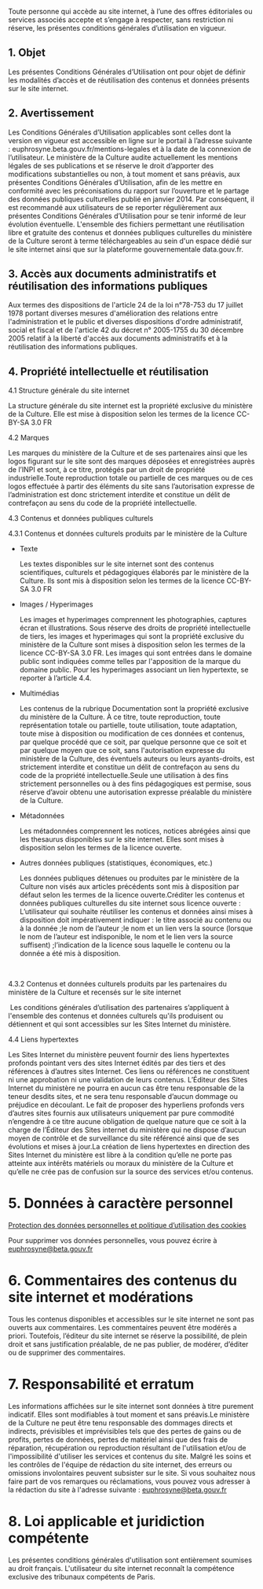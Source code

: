 Toute personne qui accède au site internet, à l’une des offres éditoriales ou services associés accepte et s’engage à respecter, sans restriction ni réserve, les présentes conditions générales d’utilisation en vigueur.

## 1. Objet

Les présentes Conditions Générales d’Utilisation ont pour objet de définir les modalités d’accès et de réutilisation des contenus et données présents sur le site internet.

## 2. Avertissement

Les Conditions Générales d’Utilisation applicables sont celles dont la version en vigueur est accessible en ligne sur le portail à l’adresse suivante : euphrosyne.beta.gouv.fr/mentions-legales et à la date de la connexion de l’utilisateur. Le ministère de la Culture audite actuellement les mentions légales de ses publications et se réserve le droit d’apporter des modifications substantielles ou non, à tout moment et sans préavis, aux présentes Conditions Générales d’Utilisation, afin de les mettre en conformité avec les préconisations du rapport sur l’ouverture et le partage des données publiques culturelles publié en janvier 2014. Par conséquent, il est recommandé aux utilisateurs de se reporter régulièrement aux présentes Conditions Générales d’Utilisation pour se tenir informé de leur évolution éventuelle. L'ensemble des fichiers permettant une réutilisation libre et gratuite des contenus et données publiques culturelles du ministère de la Culture seront à terme téléchargeables au sein d'un espace dédié sur le site internet ainsi que sur la plateforme gouvernementale data.gouv.fr.

## 3. Accès aux documents administratifs et réutilisation des informations publiques

Aux termes des dispositions de l'article 24 de la loi n°78-753 du 17 juillet 1978 portant diverses mesures d'amélioration des relations entre l'administration et le public et diverses dispositions d'ordre administratif, social et fiscal et de l'article 42 du décret n° 2005-1755 du 30 décembre 2005 relatif à la liberté d'accès aux documents administratifs et à la réutilisation des informations publiques.

## 4. Propriété intellectuelle et réutilisation

4.1 Structure générale du site internet

La structure générale du site internet est la propriété exclusive du ministère de la Culture. Elle est mise à disposition selon les termes de la licence CC-BY-SA 3.0 FR

4.2 Marques‍

Les marques du ministère de la Culture et de ses partenaires ainsi que les logos figurant sur le site sont des marques déposées et enregistrées auprès de l’INPI et sont, à ce titre, protégés par un droit de propriété industrielle.Toute reproduction totale ou partielle de ces marques ou de ces logos effectuée à partir des éléments du site sans l’autorisation expresse de l’administration est donc strictement interdite et constitue un délit de contrefaçon au sens du code de la propriété intellectuelle.

4.3 Contenus et données publiques culturels

4.3.1 Contenus et données culturels produits par le ministère de la Culture

- Texte

  Les textes disponibles sur le site internet sont des contenus scientifiques, culturels et pédagogiques élaborés par le ministère de la Culture. Ils sont mis à disposition selon les termes de la licence CC-BY-SA 3.0 FR

- Images / Hyperimages

  Les images et hyperimages comprennent les photographies, captures écran et illustrations. Sous réserve des droits de propriété intellectuelle de tiers, les images et hyperimages qui sont la propriété exclusive du ministère de la Culture sont mises à disposition selon les termes de la licence CC-BY-SA 3.0 FR. Les images qui sont entrées dans le domaine public sont indiquées comme telles par l'apposition de la marque du domaine public. Pour les hyperimages associant un lien hypertexte, se reporter à l’article 4.4.

- Multimédias

  Les contenus de la rubrique Documentation sont la propriété exclusive du ministère de la Culture. À ce titre, toute reproduction, toute représentation totale ou partielle, toute utilisation, toute adaptation, toute mise à disposition ou modification de ces données et contenus, par quelque procédé que ce soit, par quelque personne que ce soit et par quelque moyen que ce soit, sans l'autorisation expresse du ministère de la Culture, des éventuels auteurs ou leurs ayants-droits, est strictement interdite et constitue un délit de contrefaçon au sens du code de la propriété intellectuelle.Seule une utilisation à des fins strictement personnelles ou à des fins pédagogiques est permise, sous réserve d’avoir obtenu une autorisation expresse préalable du ministère de la Culture.

- Métadonnées

  Les métadonnées comprennent les notices, notices abrégées ainsi que les thesaurus disponibles sur le site internet. Elles sont mises à disposition selon les termes de la licence ouverte.

- Autres données publiques (statistiques, économiques, etc.)

  Les données publiques détenues ou produites par le ministère de la Culture non visés aux articles précédents sont mis à disposition par défaut selon les termes de la licence ouverte.Créditer les contenus et données publiques culturelles du site internet sous licence ouverte : L’utilisateur qui souhaite réutiliser les contenus et données ainsi mises à disposition doit impérativement indiquer : le titre associé au contenu ou à la donnée ;le nom de l’auteur ;le nom et un lien vers la source (lorsque le nom de l’auteur est indisponible, le nom et le lien vers la source suffisent) ;l’indication de la licence sous laquelle le contenu ou la donnée a été mis à disposition.

‍

4.3.2 Contenus et données culturels produits par les partenaires du ministère de la Culture et recensés sur le site internet

‍
Les conditions générales d’utilisation des partenaires s’appliquent à l'ensemble des contenus et données culturels qu'ils produisent ou détiennent et qui sont accessibles sur les Sites Internet du ministère.

4.4 Liens hypertextes

Les Sites Internet du ministère peuvent fournir des liens hypertextes profonds pointant vers des sites Internet édités par des tiers et des références à d’autres sites Internet. Ces liens ou références ne constituent ni une approbation ni une validation de leurs contenus. L’Éditeur des Sites Internet du ministère ne pourra en aucun cas être tenu responsable de la teneur desdits sites, et ne sera tenu responsable d’aucun dommage ou préjudice en découlant. Le fait de proposer des hyperliens profonds vers d’autres sites fournis aux utilisateurs uniquement par pure commodité n’engendre à ce titre aucune obligation de quelque nature que ce soit à la charge de l’Éditeur des Sites internet du ministère qui ne dispose d’aucun moyen de contrôle et de surveillance du site référencé ainsi que de ses évolutions et mises à jour.La création de liens hypertextes en direction des Sites Internet du ministère est libre à la condition qu’elle ne porte pas atteinte aux intérêts matériels ou moraux du ministère de la Culture et qu’elle ne crée pas de confusion sur la source des services et/ou contenus.

# 5. Données à caractère personnel

[Protection des données personnelles et politique d’utilisation des cookies](https://www.culture.gouv.fr/Donnees-personnelles-et-cookies)

Pour supprimer vos données personnelles, vous pouvez écrire à euphrosyne@beta.gouv.fr

# 6. Commentaires des contenus du site internet et modérations

Tous les contenus disponibles et accessibles sur le site internet ne sont pas ouverts aux commentaires. Les commentaires peuvent être modérés a priori. Toutefois, l’éditeur du site internet se réserve la possibilité, de plein droit et sans justification préalable, de ne pas publier, de modérer, d’éditer ou de supprimer des commentaires.

# 7. Responsabilité et erratum

Les informations affichées sur le site internet sont données à titre purement indicatif. Elles sont modifiables à tout moment et sans préavis.Le ministère de la Culture ne peut être tenu responsable des dommages directs et indirects, prévisibles et imprévisibles tels que des pertes de gains ou de profits, pertes de données, pertes de matériel ainsi que des frais de réparation, récupération ou reproduction résultant de l'utilisation et/ou de l'impossibilité d'utiliser les services et contenus du site. Malgré les soins et les contrôles de l'équipe de rédaction du site internet, des erreurs ou omissions involontaires peuvent subsister sur le site. Si vous souhaitez nous faire part de vos remarques ou réclamations, vous pouvez vous adresser à la rédaction du site à l'adresse suivante : euphrosyne@beta.gouv.fr

# 8. Loi applicable et juridiction compétente

Les présentes conditions générales d'utilisation sont entièrement soumises au droit français. L'utilisateur du site internet reconnaît la compétence exclusive des tribunaux compétents de Paris.
